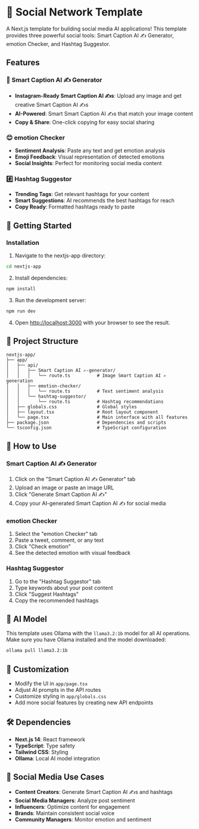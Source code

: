 # 💬 Social Network Template

A Next.js template for building social media AI applications! This template provides three powerful social tools: Smart Caption AI ✍️ Generator, emotion Checker, and Hashtag Suggestor.

## Features

### 📸 Smart Caption AI ✍️ Generator
- **Instagram-Ready Smart Caption AI ✍️s**: Upload any image and get creative Smart Caption AI ✍️s
- **AI-Powered**: Smart Smart Caption AI ✍️s that match your image content
- **Copy & Share**: One-click copying for easy social sharing

### 😊 emotion Checker  
- **Sentiment Analysis**: Paste any text and get emotion analysis
- **Emoji Feedback**: Visual representation of detected emotions
- **Social Insights**: Perfect for monitoring social media content

### #️⃣ Hashtag Suggestor
- **Trending Tags**: Get relevant hashtags for your content
- **Smart Suggestions**: AI recommends the best hashtags for reach
- **Copy Ready**: Formatted hashtags ready to paste

## 🚀 Getting Started

### Installation

1. Navigate to the nextjs-app directory:
```bash
cd nextjs-app
```

2. Install dependencies:
```bash
npm install
```

3. Run the development server:
```bash
npm run dev
```

4. Open [http://localhost:3000](http://localhost:3000) with your browser to see the result.

## 📁 Project Structure

```
nextjs-app/
├── app/
│   ├── api/
│   │   ├── Smart Caption AI ✍️-generator/
│   │   │   └── route.ts          # Image Smart Caption AI ✍️ generation
│   │   ├── emotion-checker/
│   │   │   └── route.ts          # Text sentiment analysis
│   │   └── hashtag-suggestor/
│   │       └── route.ts          # Hashtag recommendations
│   ├── globals.css               # Global styles
│   ├── layout.tsx                # Root layout component
│   └── page.tsx                  # Main interface with all features
├── package.json                  # Dependencies and scripts
└── tsconfig.json                 # TypeScript configuration
```

## 🎯 How to Use

### Smart Caption AI ✍️ Generator
1. Click on the "Smart Caption AI ✍️ Generator" tab
2. Upload an image or paste an image URL
3. Click "Generate Smart Caption AI ✍️"
4. Copy your AI-generated Smart Caption AI ✍️ for social media

### emotion Checker
1. Select the "emotion Checker" tab
2. Paste a tweet, comment, or any text
3. Click "Check emotion"
4. See the detected emotion with visual feedback

### Hashtag Suggestor
1. Go to the "Hashtag Suggestor" tab
2. Type keywords about your post content
3. Click "Suggest Hashtags"
4. Copy the recommended hashtags

## 🤖 AI Model

This template uses Ollama with the `llama3.2:1b` model for all AI operations. Make sure you have Ollama installed and the model downloaded:

```bash
ollama pull llama3.2:1b
```

## 🎨 Customization

- Modify the UI in `app/page.tsx`
- Adjust AI prompts in the API routes
- Customize styling in `app/globals.css`
- Add more social features by creating new API endpoints

## 🛠 Dependencies

- **Next.js 14**: React framework
- **TypeScript**: Type safety
- **Tailwind CSS**: Styling
- **Ollama**: Local AI model integration

## 📱 Social Media Use Cases

- **Content Creators**: Generate Smart Caption AI ✍️s and hashtags
- **Social Media Managers**: Analyze post sentiment
- **Influencers**: Optimize content for engagement
- **Brands**: Maintain consistent social voice
- **Community Managers**: Monitor emotion and sentiment 